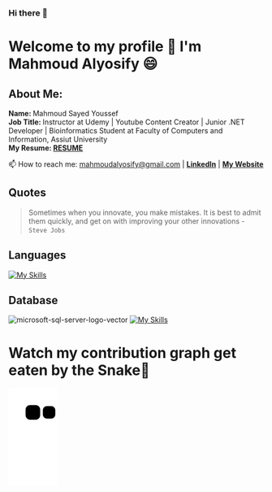 ### Hi there 👋

<!--
**MahmoudAlyosify/MahmoudAlyosify** is a ✨ _special_ ✨ repository because its `README.md` (this file) appears on your GitHub profile.

Here are some ideas to get you started:

- 🔭 I’m currently working on ...
- 🌱 I’m currently learning ...
- 👯 I’m looking to collaborate on ...
- 🤔 I’m looking for help with ...
- 💬 Ask me about ...
- 📫 How to reach me: ...
- 😄 Pronouns: ...
- ⚡ Fun fact: ...
-->
# Welcome to my profile 👋 I'm Mahmoud Alyosify 😄

## About Me:
  <b> Name: </b> Mahmoud Sayed Youssef </br>
  <b> Job Title: </b> Instructor at Udemy | Youtube Content Creator | Junior .NET Developer | Bioinformatics Student at Faculty of Computers and Information, Assiut University </br>
  <b>My Resume: <a href="https://drive.google.com/file/d/1JdoLxZfMKKn4tmMa2yqSGEtwu9UvA2QE/view" target="_blank">RESUME</a></b>
  </br>

📫 How to reach me: mahmoudalyosify@gmail.com | <a href="https://www.linkedin.com/in/mahmoudalyosify/" target="_blank"><b>LinkedIn</b></a> | <a href="https://mahmoudalyosifysite.github.io/" target="_blank"><b>My Website</b></a>

Quotes
-----
> Sometimes when you innovate, you make mistakes. It is best to admit them quickly, and get on with improving your other innovations - `Steve Jobs`

Languages
-----
[![My Skills](https://skills.thijs.gg/icons?i=c,cpp,cs,r,py,js,html,css,matlab,java,dart)](https://skills.thijs.gg)

Database
-----
![microsoft-sql-server-logo-vector](https://user-images.githubusercontent.com/59246305/190514074-c3e63224-20aa-4a78-aa51-23b5504650ae.svg)
[![My Skills](https://skills.thijs.gg/icons?i=mysql,mongo)](https://skills.thijs.gg)


# Watch my contribution graph get eaten by the Snake🐍
![snake gif](https://github.com/MahmoudAlyosify/MahmoudAlyosify/blob/output/github-contribution-grid-snake.svg)



